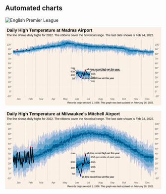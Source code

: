 ## Automated charts




![English Premier League](graphs/epl_plot.png)


![Daily High Temperature in Madras](graphs/DailyHighTemp_IN020040900.png)


![Daily High Temperature in Milwaukee](graphs/DailyHighTemp_USW00014839.png)



